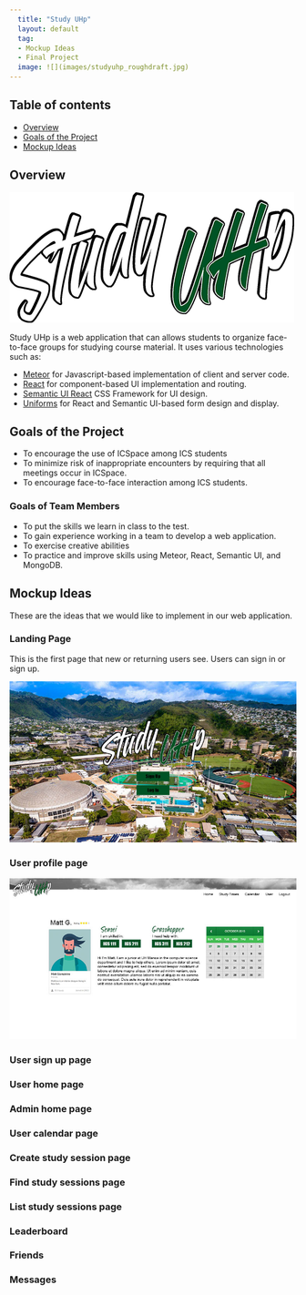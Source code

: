```yaml
---
  title: "Study UHp"
  layout: default
  tag: 
  - Mockup Ideas
  - Final Project
  image: ![](images/studyuhp_roughdraft.jpg)
---
```


## Table of contents

* [Overview](#overview)
* [Goals of the Project](#goals-of-the-project)
* [Mockup Ideas](#mockup-ideas)

## Overview

![](images/studyuhp_logo.png)

Study UHp is a web application that can allows students to organize face-to-face groups for studying course material. It uses various technologies such as: 

* [Meteor](https://www.meteor.com/) for Javascript-based implementation of client and server code.
* [React](https://reactjs.org/) for component-based UI implementation and routing.
* [Semantic UI React](https://react.semantic-ui.com/) CSS Framework for UI design.
* [Uniforms](https://uniforms.tools/) for React and Semantic UI-based form design and display.

## Goals of the Project

* To encourage the use of ICSpace among ICS students
* To minimize risk of inappropriate encounters by requiring that all meetings occur in ICSpace.
* To encourage face-to-face interaction among ICS students.

### Goals of Team Members

* To put the skills we learn in class to the test.
* To gain experience working in a team to develop a web application.
* To exercise creative abilities
* To practice and improve skills using Meteor, React, Semantic UI, and MongoDB.

## Mockup Ideas

These are the ideas that we would like to implement in our web application.

### Landing Page

This is the first page that new or returning users see. Users can sign in or sign up.

![](images/landing_mockup_color.jpg)

### User profile page

![](images/user_mockup.jpg)

### User sign up page
### User home page
### Admin home page
### User calendar page
### Create study session page
### Find study sessions page
### List study sessions page
### Leaderboard
### Friends
### Messages

